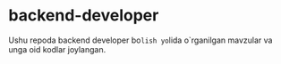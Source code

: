 # backend-developer
Ushu repoda backend developer bo`lish yo`lida o`rganilgan mavzular va unga oid kodlar joylangan.
